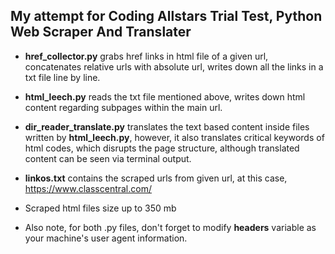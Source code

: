 ## My attempt for Coding Allstars Trial Test, Python Web Scraper And Translater

- **href_collector.py** grabs href links in html file of a given url, concatenates relative urls with absolute url, writes down all the links in a txt file line by line.

- **html_leech.py** reads the txt file mentioned above, writes down html content regarding subpages within the main url.

- **dir_reader_translate.py** translates the text based content inside files written by **html_leech.py**, however, it also translates critical keywords of html codes, which disrupts the page structure, although translated content can be seen via terminal output.

- **linkos.txt** contains the scraped urls from given url, at this case, https://www.classcentral.com/

- Scraped html files size up to 350 mb
- Also note, for both .py files, don't forget to modify **headers** variable as your machine's user agent information.
